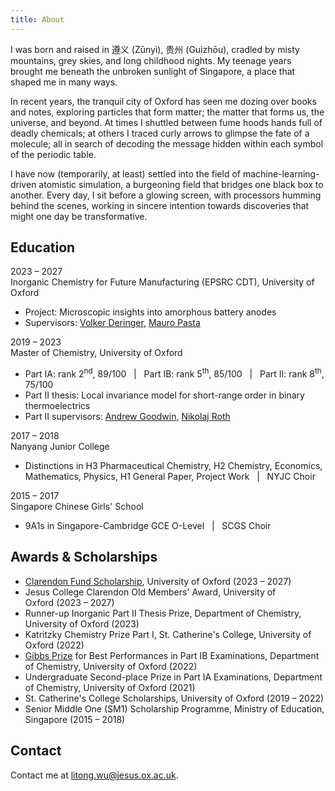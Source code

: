 ```yaml
---
title: About
---
```


I was born and raised in 遵义 (Zūnyì), 贵州 (Guìzhōu), cradled by misty mountains, grey skies, and long childhood nights. My teenage years brought me beneath the unbroken sunlight of Singapore, a place that shaped me in many ways.

In recent years, the tranquil city of Oxford has seen me dozing over books and notes, exploring particles that form matter; the matter that forms us, the universe, and beyond. At times I shuttled between fume hoods hands full of deadly chemicals; at others I traced curly arrows to glimpse the fate of a molecule; all in search of decoding the message hidden within each symbol of the periodic table.

I have now (temporarily, at least) settled into the field of machine-learning-driven atomistic simulation, a burgeoning field that bridges one black box to another. Every day, I sit before a glowing screen, with processors humming behind the scenes, working in sincere intention towards discoveries that might one day be transformative.

## Education

<div class="timeline">

  <div class="timeline-year">2023 – 2027</div>
  <div class="timeline-entry">
    <span class="timeline-title">
      Inorganic Chemistry for Future Manufacturing (EPSRC CDT), University of Oxford
    </span>
    <ul>
      <li>Project: Microscopic insights into amorphous battery anodes</li>
      <li>Supervisors: <a href="https://www.chem.ox.ac.uk/people/volker-deringer/">Volker Deringer</a>, <a href="https://www.materials.ox.ac.uk/peoplepages/pasta.html">Mauro Pasta</a></li>
    </ul>
  </div>

  <div class="timeline-year">2019 – 2023</div>
  <div class="timeline-entry">
    <span class="timeline-title">Master of Chemistry, University of Oxford</span>
    <ul>
      <li class="highlight-line">
        Part IA: rank 2<sup>nd</sup>, 89/100 &nbsp;&nbsp;|&nbsp;&nbsp;
        Part IB: rank 5<sup>th</sup>, 85/100 &nbsp;&nbsp;|&nbsp;&nbsp;
        Part II: rank 8<sup>th</sup>, 75/100
      </li>
      <li>
        Part II thesis: Local invariance model for short-range order in binary thermoelectrics
      </li>
      <li>
        Part II supervisors: <a href="https://goodwingroupox.uk/">Andrew Goodwin</a>, <a href="https://scholar.google.com/citations?user=bFmpd3kAAAAJ&hl=en">Nikolaj Roth</a>
      </li>
    </ul>
  </div>

  <div class="timeline-year">2017 – 2018</div>
  <div class="timeline-entry">
    <span class="timeline-title">Nanyang Junior College</span>
    <ul>
      <li>Distinctions in H3 Pharmaceutical Chemistry, H2 Chemistry, Economics, Mathematics, Physics, H1 General Paper, Project Work &nbsp;&nbsp;|&nbsp;&nbsp; NYJC Choir</li>
    </ul>
  </div>

  <div class="timeline-year">2015 – 2017</div>
  <div class="timeline-entry">
    <span class="timeline-title">Singapore Chinese Girls' School</span>
    <ul>
      <li>9A1s in Singapore-Cambridge GCE O-Level &nbsp;&nbsp;|&nbsp;&nbsp; SCGS Choir</li>
    </ul>
  </div>

</div>

## Awards & Scholarships

- [Clarendon Fund Scholarship](https://www.ox.ac.uk/clarendon), University of Oxford&nbsp;(2023&nbsp;– 2027)
- Jesus College Clarendon Old Members' Award, University of Oxford&nbsp;(2023&nbsp;– 2027)
- Runner-up Inorganic Part II Thesis Prize, Department of Chemistry, University of Oxford&nbsp;(2023)
- Katritzky Chemistry Prize Part I, St. Catherine's College, University of Oxford&nbsp;(2022)
- [Gibbs Prize](https://www.ox.ac.uk/students/fees-funding/prizes-and-awards/gibbs) for Best Performances in Part IB Examinations, Department of Chemistry, University of Oxford&nbsp;(2022)
- Undergraduate Second-place Prize in Part IA Examinations, Department of Chemistry, University of Oxford&nbsp;(2021)
- St. Catherine's College Scholarships, University of Oxford&nbsp;(2019&nbsp;– 2022)
- Senior Middle One (SM1) Scholarship Programme, Ministry of Education, Singapore&nbsp;(2015&nbsp;– 2018)


## Contact

Contact me at [litong.wu@jesus.ox.ac.uk](mailto:litong.wu@jesus.ox.ac.uk).
